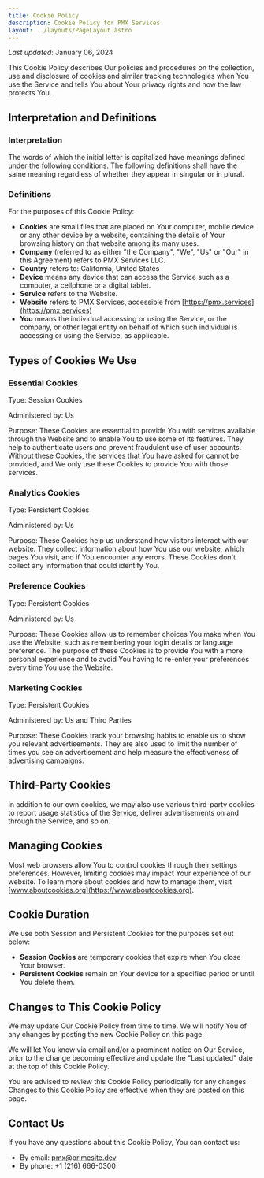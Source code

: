```yaml
---
title: Cookie Policy
description: Cookie Policy for PMX Services
layout: ../layouts/PageLayout.astro
---
```


_Last updated_: January 06, 2024

This Cookie Policy describes Our policies and procedures on the collection, use and disclosure of cookies and similar tracking technologies when You use the Service and tells You about Your privacy rights and how the law protects You.

## Interpretation and Definitions

### Interpretation

The words of which the initial letter is capitalized have meanings defined under the following conditions. The following definitions shall have the same meaning regardless of whether they appear in singular or in plural.

### Definitions

For the purposes of this Cookie Policy:

- **Cookies** are small files that are placed on Your computer, mobile device or any other device by a website, containing the details of Your browsing history on that website among its many uses.
- **Company** (referred to as either "the Company", "We", "Us" or "Our" in this Agreement) refers to PMX Services LLC.
- **Country** refers to: California, United States
- **Device** means any device that can access the Service such as a computer, a cellphone or a digital tablet.
- **Service** refers to the Website.
- **Website** refers to PMX Services, accessible from [https://pmx.services](https://pmx.services)
- **You** means the individual accessing or using the Service, or the company, or other legal entity on behalf of which such individual is accessing or using the Service, as applicable.

## Types of Cookies We Use

### Essential Cookies

Type: Session Cookies

Administered by: Us

Purpose: These Cookies are essential to provide You with services available through the Website and to enable You to use some of its features. They help to authenticate users and prevent fraudulent use of user accounts. Without these Cookies, the services that You have asked for cannot be provided, and We only use these Cookies to provide You with those services.

### Analytics Cookies

Type: Persistent Cookies

Administered by: Us

Purpose: These Cookies help us understand how visitors interact with our website. They collect information about how You use our website, which pages You visit, and if You encounter any errors. These Cookies don't collect any information that could identify You.

### Preference Cookies

Type: Persistent Cookies

Administered by: Us

Purpose: These Cookies allow us to remember choices You make when You use the Website, such as remembering your login details or language preference. The purpose of these Cookies is to provide You with a more personal experience and to avoid You having to re-enter your preferences every time You use the Website.

### Marketing Cookies

Type: Persistent Cookies

Administered by: Us and Third Parties

Purpose: These Cookies track your browsing habits to enable us to show you relevant advertisements. They are also used to limit the number of times you see an advertisement and help measure the effectiveness of advertising campaigns.

## Third-Party Cookies

In addition to our own cookies, we may also use various third-party cookies to report usage statistics of the Service, deliver advertisements on and through the Service, and so on.

## Managing Cookies

Most web browsers allow You to control cookies through their settings preferences. However, limiting cookies may impact Your experience of our website. To learn more about cookies and how to manage them, visit [www.aboutcookies.org](https://www.aboutcookies.org).

## Cookie Duration

We use both Session and Persistent Cookies for the purposes set out below:

- **Session Cookies** are temporary cookies that expire when You close Your browser.
- **Persistent Cookies** remain on Your device for a specified period or until You delete them.

## Changes to This Cookie Policy

We may update Our Cookie Policy from time to time. We will notify You of any changes by posting the new Cookie Policy on this page.

We will let You know via email and/or a prominent notice on Our Service, prior to the change becoming effective and update the "Last updated" date at the top of this Cookie Policy.

You are advised to review this Cookie Policy periodically for any changes. Changes to this Cookie Policy are effective when they are posted on this page.

## Contact Us

If you have any questions about this Cookie Policy, You can contact us:

- By email: pmx@primesite.dev
- By phone: +1 (216) 666-0300
